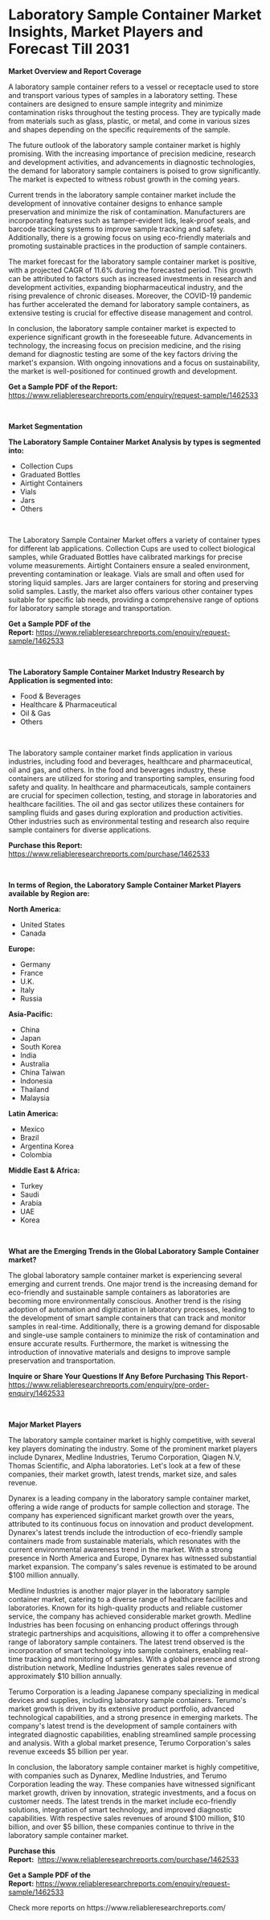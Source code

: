 <p><h1>Laboratory Sample Container Market Insights, Market Players and Forecast Till 2031</h1></p><p><strong>Market Overview and Report Coverage</strong></p>
<p><p>A laboratory sample container refers to a vessel or receptacle used to store and transport various types of samples in a laboratory setting. These containers are designed to ensure sample integrity and minimize contamination risks throughout the testing process. They are typically made from materials such as glass, plastic, or metal, and come in various sizes and shapes depending on the specific requirements of the sample.</p><p>The future outlook of the laboratory sample container market is highly promising. With the increasing importance of precision medicine, research and development activities, and advancements in diagnostic technologies, the demand for laboratory sample containers is poised to grow significantly. The market is expected to witness robust growth in the coming years.</p><p>Current trends in the laboratory sample container market include the development of innovative container designs to enhance sample preservation and minimize the risk of contamination. Manufacturers are incorporating features such as tamper-evident lids, leak-proof seals, and barcode tracking systems to improve sample tracking and safety. Additionally, there is a growing focus on using eco-friendly materials and promoting sustainable practices in the production of sample containers.</p><p>The market forecast for the laboratory sample container market is positive, with a projected CAGR of 11.6% during the forecasted period. This growth can be attributed to factors such as increased investments in research and development activities, expanding biopharmaceutical industry, and the rising prevalence of chronic diseases. Moreover, the COVID-19 pandemic has further accelerated the demand for laboratory sample containers, as extensive testing is crucial for effective disease management and control.</p><p>In conclusion, the laboratory sample container market is expected to experience significant growth in the foreseeable future. Advancements in technology, the increasing focus on precision medicine, and the rising demand for diagnostic testing are some of the key factors driving the market's expansion. With ongoing innovations and a focus on sustainability, the market is well-positioned for continued growth and development.</p></p>
<p><strong>Get a Sample PDF of the Report:</strong> <a href="https://www.reliableresearchreports.com/enquiry/request-sample/1462533">https://www.reliableresearchreports.com/enquiry/request-sample/1462533</a></p>
<p>&nbsp;</p>
<p><strong>Market Segmentation</strong></p>
<p><strong>The Laboratory Sample Container Market Analysis by types is segmented into:</strong></p>
<p><ul><li>Collection Cups</li><li>Graduated Bottles</li><li>Airtight Containers</li><li>Vials</li><li>Jars</li><li>Others</li></ul></p>
<p>&nbsp;</p>
<p><p>The Laboratory Sample Container Market offers a variety of container types for different lab applications. Collection Cups are used to collect biological samples, while Graduated Bottles have calibrated markings for precise volume measurements. Airtight Containers ensure a sealed environment, preventing contamination or leakage. Vials are small and often used for storing liquid samples. Jars are larger containers for storing and preserving solid samples. Lastly, the market also offers various other container types suitable for specific lab needs, providing a comprehensive range of options for laboratory sample storage and transportation.</p></p>
<p><strong>Get a Sample PDF of the Report:</strong>&nbsp;<a href="https://www.reliableresearchreports.com/enquiry/request-sample/1462533">https://www.reliableresearchreports.com/enquiry/request-sample/1462533</a></p>
<p>&nbsp;</p>
<p><strong>The Laboratory Sample Container Market Industry Research by Application is segmented into:</strong></p>
<p><ul><li>Food & Beverages</li><li>Healthcare & Pharmaceutical</li><li>Oil & Gas</li><li>Others</li></ul></p>
<p>&nbsp;</p>
<p><p>The laboratory sample container market finds application in various industries, including food and beverages, healthcare and pharmaceutical, oil and gas, and others. In the food and beverages industry, these containers are utilized for storing and transporting samples, ensuring food safety and quality. In healthcare and pharmaceuticals, sample containers are crucial for specimen collection, testing, and storage in laboratories and healthcare facilities. The oil and gas sector utilizes these containers for sampling fluids and gases during exploration and production activities. Other industries such as environmental testing and research also require sample containers for diverse applications.</p></p>
<p><strong>Purchase this Report:</strong>&nbsp; <a href="https://www.reliableresearchreports.com/purchase/1462533">https://www.reliableresearchreports.com/purchase/1462533</a></p>
<p>&nbsp;</p>
<p><strong>In terms of Region, the Laboratory Sample Container Market Players available by Region are:</strong></p>
<p>
    <p> <strong> North America: </strong>
        <ul>
            <li>United States</li>
            <li>Canada</li>
        </ul>
        </p> 
    <p> <strong> Europe: </strong>
        <ul>
            <li>Germany</li>
            <li>France</li>
            <li>U.K.</li>
            <li>Italy</li>
            <li>Russia</li>
        </ul>
        </p> 
    <p> <strong> Asia-Pacific: </strong>
        <ul>
            <li>China</li>
            <li>Japan</li>
            <li>South Korea</li>
            <li>India</li>
            <li>Australia</li>
            <li>China Taiwan</li>
            <li>Indonesia</li>
            <li>Thailand</li>
            <li>Malaysia</li>
        </ul>
        </p> 
    <p> <strong> Latin America: </strong>
        <ul>
            <li>Mexico</li>
            <li>Brazil</li>
            <li>Argentina Korea</li>
            <li>Colombia</li>
        </ul>
        </p> 
    <p> <strong> Middle East & Africa: </strong>
        <ul>
            <li>Turkey</li>
            <li>Saudi</li>
            <li>Arabia</li>
            <li>UAE</li>
            <li>Korea</li>
        </ul>
    </p>
    </p>
<p>&nbsp;</p>
<p><strong>What are the Emerging Trends in the Global Laboratory Sample Container market?</strong></p>
<p><p>The global laboratory sample container market is experiencing several emerging and current trends. One major trend is the increasing demand for eco-friendly and sustainable sample containers as laboratories are becoming more environmentally conscious. Another trend is the rising adoption of automation and digitization in laboratory processes, leading to the development of smart sample containers that can track and monitor samples in real-time. Additionally, there is a growing demand for disposable and single-use sample containers to minimize the risk of contamination and ensure accurate results. Furthermore, the market is witnessing the introduction of innovative materials and designs to improve sample preservation and transportation.</p></p>
<p><strong>Inquire or Share Your Questions If Any Before Purchasing This Report</strong>- <a href="https://www.reliableresearchreports.com/enquiry/pre-order-enquiry/1462533">https://www.reliableresearchreports.com/enquiry/pre-order-enquiry/1462533</a></p>
<p>&nbsp;</p>
<p><strong>Major Market Players</strong></p>
<p><p>The laboratory sample container market is highly competitive, with several key players dominating the industry. Some of the prominent market players include Dynarex, Medline Industries, Terumo Corporation, Qiagen N.V, Thomas Scientific, and Alpha laboratories. Let's look at a few of these companies, their market growth, latest trends, market size, and sales revenue.</p><p>Dynarex is a leading company in the laboratory sample container market, offering a wide range of products for sample collection and storage. The company has experienced significant market growth over the years, attributed to its continuous focus on innovation and product development. Dynarex's latest trends include the introduction of eco-friendly sample containers made from sustainable materials, which resonates with the current environmental awareness trend in the market. With a strong presence in North America and Europe, Dynarex has witnessed substantial market expansion. The company's sales revenue is estimated to be around $100 million annually.</p><p>Medline Industries is another major player in the laboratory sample container market, catering to a diverse range of healthcare facilities and laboratories. Known for its high-quality products and reliable customer service, the company has achieved considerable market growth. Medline Industries has been focusing on enhancing product offerings through strategic partnerships and acquisitions, allowing it to offer a comprehensive range of laboratory sample containers. The latest trend observed is the incorporation of smart technology into sample containers, enabling real-time tracking and monitoring of samples. With a global presence and strong distribution network, Medline Industries generates sales revenue of approximately $10 billion annually.</p><p>Terumo Corporation is a leading Japanese company specializing in medical devices and supplies, including laboratory sample containers. Terumo's market growth is driven by its extensive product portfolio, advanced technological capabilities, and a strong presence in emerging markets. The company's latest trend is the development of sample containers with integrated diagnostic capabilities, enabling streamlined sample processing and analysis. With a global market presence, Terumo Corporation's sales revenue exceeds $5 billion per year.</p><p>In conclusion, the laboratory sample container market is highly competitive, with companies such as Dynarex, Medline Industries, and Terumo Corporation leading the way. These companies have witnessed significant market growth, driven by innovation, strategic investments, and a focus on customer needs. The latest trends in the market include eco-friendly solutions, integration of smart technology, and improved diagnostic capabilities. With respective sales revenues of around $100 million, $10 billion, and over $5 billion, these companies continue to thrive in the laboratory sample container market.</p></p>
<p><strong>Purchase this Report:</strong>&nbsp;&nbsp;<a href="https://www.reliableresearchreports.com/purchase/1462533">https://www.reliableresearchreports.com/purchase/1462533</a></p>
<p></p>
<p><strong>Get a Sample PDF of the Report:</strong>&nbsp;<a href="https://www.reliableresearchreports.com/enquiry/request-sample/1462533">https://www.reliableresearchreports.com/enquiry/request-sample/1462533</a></p>
<p>Check more reports on https://www.reliableresearchreports.com/</p>
